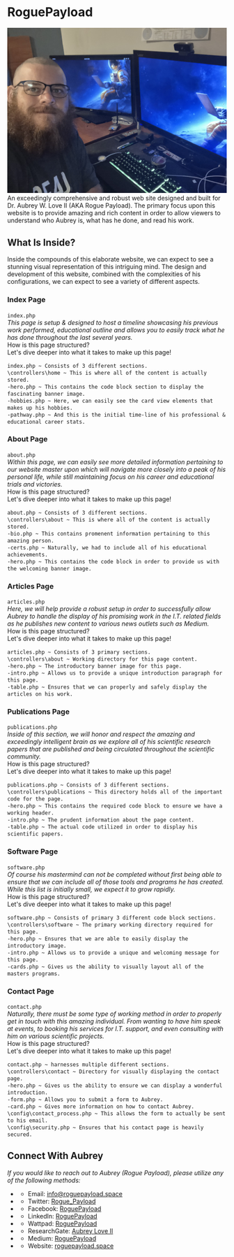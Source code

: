 # RoguePayload
![RoguePayload](/media/img/rogue_payload.jpg "Dr. Aubrey W. Love (AKA Rogue Payload)")
An exceedingly comprehensive and robust web site designed and built for Dr. Aubrey W. Love II (AKA Rogue Payload). The primary focus upon this website is to provide amazing and rich content in order to allow viewers to understand who Aubrey is, what has he done, and read his work. 

## What Is Inside?
Inside the compounds of this elaborate website, we can expect to see a stunning visual representation of this intriguing mind. The design and development of this website, combined with the complexities of his configurations, we can expect to see a variety of different aspects.

### Index Page
`index.php`  
_This page is setup & designed to host a timeline showcasing his previous work performed, educational outline and allows you to easily track what he has done throughout the last several years._  
How is this page structured?  
Let's dive deeper into what it takes to make up this page!  
```
index.php ~ Consists of 3 different sections.
\controllers\home ~ This is where all of the content is actually stored.
-hero.php ~ This contains the code block section to display the fascinating banner image.
-hobbies.php ~ Here, we can easily see the card view elements that makes up his hobbies.
-pathway.php ~ And this is the initial time-line of his professional & educational career stats.
```

### About Page
`about.php`  
_Within this page, we can easily see more detailed information pertaining to our website master upon which will navigate more closely into a peak of his personal life, while still maintaining focus on his career and educational trials and victories._  
How is this page structured?  
Let's dive deeper into what it takes to make up this page!  
```
about.php ~ Consists of 3 different sections.
\controllers\about ~ This is where all of the content is actually stored.
-bio.php ~ This contains promenent information pertaining to this amazing person.
-certs.php ~ Naturally, we had to include all of his educational achievements.
-hero.php ~ This contains the code block in order to provide us with the welcoming banner image.
```

### Articles Page
`articles.php`  
_Here, we will help provide a robust setup in order to successfully allow Aubrey to handle the display of his promising work in the I.T. related fields as he publishes new content to various news outlets such as Medium._  
How is this page structured?  
Let's dive deeper into what it takes to make up this page!  
```
articles.php ~ Consists of 3 primary sections.
\controllers\about ~ Working directory for this page content.
-hero.php ~ The introductory banner image for this page.
-intro.php ~ Allows us to provide a unique introduction paragraph for this page.
-table.php ~ Ensures that we can properly and safely display the articles on his work.
```

### Publications Page
`publications.php`  
_Inside of this section, we will honor and respect the amazing and exceedingly intelligent brain as we explore all of his scientific research papers that are published and being circulated throughout the scientific community._  
How is this page structured?  
Let's dive deeper into what it takes to make up this page!  
```
publications.php ~ Consists of 3 different sections.
\controllers\publications ~ This directory holds all of the important code for the page.
-hero.php ~ This contains the required code block to ensure we have a working header.
-intro.php ~ The prudent information about the page content.
-table.php ~ The actual code utilized in order to display his scientific papers.
```

### Software Page
`software.php`  
_Of course his mastermind can not be completed without first being able to ensure that we can include all of those tools and programs he has created. While this list is initially small, we expect it to grow rapidly._  
How is this page structured?  
Let's dive deeper into what it takes to make up this page!  
```
software.php ~ Consists of primary 3 different code block sections.
\controllers\software ~ The primary working directory required for this page.
-hero.php ~ Ensures that we are able to easily display the introductory image.
-intro.php ~ Allows us to provide a unique and welcoming message for this page.
-cards.php ~ Gives us the ability to visually layout all of the masters programs.
```

### Contact Page
`contact.php`  
_Naturally, there must be some type of working method in order to properly get in touch with this amazing individual. From wanting to have him speak at events, to booking his services for I.T. support, and even consulting with him on various scientific projects._  
How is this page structured?  
Let's dive deeper into what it takes to make up this page!  
```
contact.php ~ harnesses multiple different sections.
\controllers\contact ~ Directory for visually displaying the contact page.
-hero.php ~ Gives us the ability to ensure we can display a wonderful introduction.
-form.php ~ Allows you to submit a form to Aubrey.
-card.php ~ Gives more information on how to contact Aubrey.
\config\contact_process.php ~ This allows the form to actually be sent to his email.
\config\security.php ~ Ensures that his contact page is heavily secured.
```

## Connect With Aubrey
_If you would like to reach out to Aubrey (Rogue Payload), please utilize any of the following methods:_
- * Email: [info@roguepayload.space](mailto:info@roguepayload.space)  
- * Twitter: [Rogue_Payload](https://www.twitter.com/Rogue_payload)  
- * Facebook: [RoguePayload](https://www.facebook.com/RoguePayload)  
- * LinkedIn: [RoguePayload](https://www.linkedin.com/in/rogue-payload/)  
- * Wattpad: [RoguePayload](https://www.wattpad.com/user/RoguePayload)  
- * ResearchGate: [Aubrey Love II](https://www.researchgate.net/profile/Aubrey-Love-Ii)  
- * Medium: [RoguePayload](https://www.medium.com/@roguepayload)  
- * Website: [roguepayload.space](https://www.roguepayload.space)  